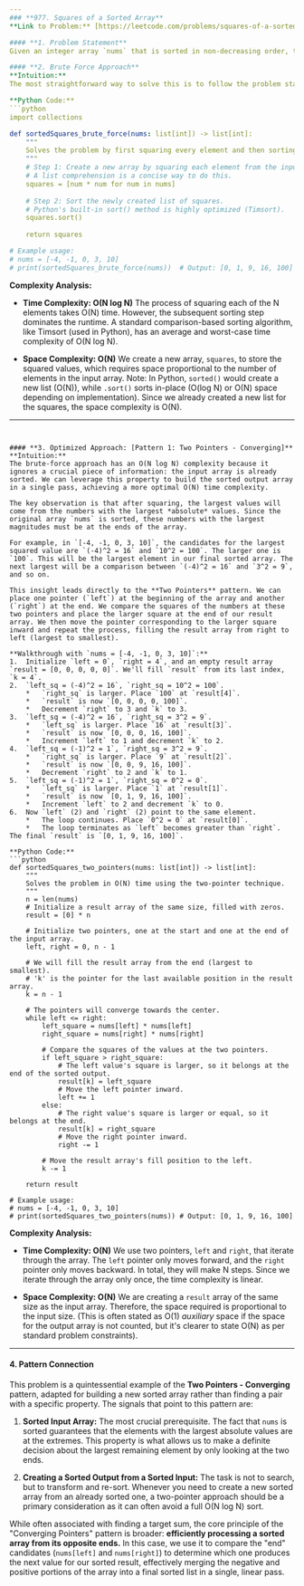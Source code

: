 ```yaml
---
### **977. Squares of a Sorted Array**
**Link to Problem:** [https://leetcode.com/problems/squares-of-a-sorted-array/](https://leetcode.com/problems/squares-of-a-sorted-array/)

#### **1. Problem Statement**
Given an integer array `nums` that is sorted in non-decreasing order, the task is to return a new array containing the squares of each number, also sorted in non-decreasing order.

#### **2. Brute Force Approach**
**Intuition:**
The most straightforward way to solve this is to follow the problem statement literally. First, we create a new list containing the square of each number from the input array. This new list, however, will not necessarily be sorted. For example, if the input is `[-4, -1, 0, 3]`, the squared list becomes `[16, 1, 0, 9]`. The second step, therefore, is to sort this list of squares to produce the final result.

**Python Code:**
```python
import collections

def sortedSquares_brute_force(nums: list[int]) -> list[int]:
    """
    Solves the problem by first squaring every element and then sorting the result.
    """
    # Step 1: Create a new array by squaring each element from the input array.
    # A list comprehension is a concise way to do this.
    squares = [num * num for num in nums]
    
    # Step 2: Sort the newly created list of squares.
    # Python's built-in sort() method is highly optimized (Timsort).
    squares.sort()
    
    return squares

# Example usage:
# nums = [-4, -1, 0, 3, 10]
# print(sortedSquares_brute_force(nums))  # Output: [0, 1, 9, 16, 100]
```
**Complexity Analysis:**

*   **Time Complexity: O(N log N)**
    The process of squaring each of the N elements takes O(N) time. However, the subsequent sorting step dominates the runtime. A standard comparison-based sorting algorithm, like Timsort (used in Python), has an average and worst-case time complexity of O(N log N).

*   **Space Complexity: O(N)**
    We create a new array, `squares`, to store the squared values, which requires space proportional to the number of elements in the input array. Note: In Python, `sorted()` would create a new list (O(N)), while `.sort()` sorts in-place (O(log N) or O(N) space depending on implementation). Since we already created a new list for the squares, the space complexity is O(N).

---
```


#### **3. Optimized Approach: [Pattern 1: Two Pointers - Converging]**
**Intuition:**
The brute-force approach has an O(N log N) complexity because it ignores a crucial piece of information: the input array is already sorted. We can leverage this property to build the sorted output array in a single pass, achieving a more optimal O(N) time complexity.

The key observation is that after squaring, the largest values will come from the numbers with the largest *absolute* values. Since the original array `nums` is sorted, these numbers with the largest magnitudes must be at the ends of the array.

For example, in `[-4, -1, 0, 3, 10]`, the candidates for the largest squared value are `(-4)^2 = 16` and `10^2 = 100`. The larger one is `100`. This will be the largest element in our final sorted array. The next largest will be a comparison between `(-4)^2 = 16` and `3^2 = 9`, and so on.

This insight leads directly to the **Two Pointers** pattern. We can place one pointer (`left`) at the beginning of the array and another (`right`) at the end. We compare the squares of the numbers at these two pointers and place the larger square at the end of our result array. We then move the pointer corresponding to the larger square inward and repeat the process, filling the result array from right to left (largest to smallest).

**Walkthrough with `nums = [-4, -1, 0, 3, 10]`:**
1.  Initialize `left = 0`, `right = 4`, and an empty result array `result = [0, 0, 0, 0, 0]`. We'll fill `result` from its last index, `k = 4`.
2.  `left_sq = (-4)^2 = 16`, `right_sq = 10^2 = 100`.
    *   `right_sq` is larger. Place `100` at `result[4]`.
    *   `result` is now `[0, 0, 0, 0, 100]`.
    *   Decrement `right` to 3 and `k` to 3.
3.  `left_sq = (-4)^2 = 16`, `right_sq = 3^2 = 9`.
    *   `left_sq` is larger. Place `16` at `result[3]`.
    *   `result` is now `[0, 0, 0, 16, 100]`.
    *   Increment `left` to 1 and decrement `k` to 2.
4.  `left_sq = (-1)^2 = 1`, `right_sq = 3^2 = 9`.
    *   `right_sq` is larger. Place `9` at `result[2]`.
    *   `result` is now `[0, 0, 9, 16, 100]`.
    *   Decrement `right` to 2 and `k` to 1.
5.  `left_sq = (-1)^2 = 1`, `right_sq = 0^2 = 0`.
    *   `left_sq` is larger. Place `1` at `result[1]`.
    *   `result` is now `[0, 1, 9, 16, 100]`.
    *   Increment `left` to 2 and decrement `k` to 0.
6.  Now `left` (2) and `right` (2) point to the same element.
    *   The loop continues. Place `0^2 = 0` at `result[0]`.
    *   The loop terminates as `left` becomes greater than `right`. The final `result` is `[0, 1, 9, 16, 100]`.

**Python Code:**
```python
def sortedSquares_two_pointers(nums: list[int]) -> list[int]:
    """
    Solves the problem in O(N) time using the two-pointer technique.
    """
    n = len(nums)
    # Initialize a result array of the same size, filled with zeros.
    result = [0] * n
    
    # Initialize two pointers, one at the start and one at the end of the input array.
    left, right = 0, n - 1
    
    # We will fill the result array from the end (largest to smallest).
    # 'k' is the pointer for the last available position in the result array.
    k = n - 1
    
    # The pointers will converge towards the center.
    while left <= right:
        left_square = nums[left] * nums[left]
        right_square = nums[right] * nums[right]
        
        # Compare the squares of the values at the two pointers.
        if left_square > right_square:
            # The left value's square is larger, so it belongs at the end of the sorted output.
            result[k] = left_square
            # Move the left pointer inward.
            left += 1
        else:
            # The right value's square is larger or equal, so it belongs at the end.
            result[k] = right_square
            # Move the right pointer inward.
            right -= 1
        
        # Move the result array's fill position to the left.
        k -= 1
            
    return result

# Example usage:
# nums = [-4, -1, 0, 3, 10]
# print(sortedSquares_two_pointers(nums)) # Output: [0, 1, 9, 16, 100]
```
**Complexity Analysis:**

*   **Time Complexity: O(N)**
    We use two pointers, `left` and `right`, that iterate through the array. The `left` pointer only moves forward, and the `right` pointer only moves backward. In total, they will make N steps. Since we iterate through the array only once, the time complexity is linear.

*   **Space Complexity: O(N)**
    We are creating a `result` array of the same size as the input array. Therefore, the space required is proportional to the input size. (This is often stated as O(1) *auxiliary* space if the space for the output array is not counted, but it's clearer to state O(N) as per standard problem constraints).

---

#### **4. Pattern Connection**
This problem is a quintessential example of the **Two Pointers - Converging** pattern, adapted for building a new sorted array rather than finding a pair with a specific property. The signals that point to this pattern are:

1.  **Sorted Input Array:** The most crucial prerequisite. The fact that `nums` is sorted guarantees that the elements with the largest absolute values are at the extremes. This property is what allows us to make a definite decision about the largest remaining element by only looking at the two ends.

2.  **Creating a Sorted Output from a Sorted Input:** The task is not to search, but to transform and re-sort. Whenever you need to create a new sorted array from an already sorted one, a two-pointer approach should be a primary consideration as it can often avoid a full O(N log N) sort.

While often associated with finding a target sum, the core principle of the "Converging Pointers" pattern is broader: **efficiently processing a sorted array from its opposite ends.** In this case, we use it to compare the "end" candidates (`nums[left]` and `nums[right]`) to determine which one produces the next value for our sorted result, effectively merging the negative and positive portions of the array into a final sorted list in a single, linear pass.